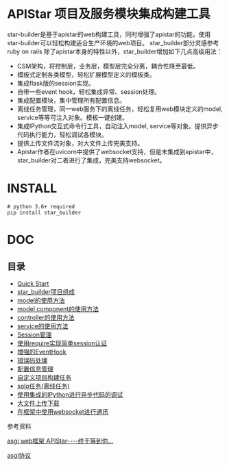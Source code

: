 # APIStar 项目及服务模块集成构建工具
star-builder是基于apistar的web构建工具，同时增强了apistar的功能，使用star-builder可以轻松构建适合生产环境的web项目。
star_builder部分灵感参考ruby on rails
除了apistar本身的特性以外，star_builder增加如下几点高级用法：

- CSM架构，将控制层，业务层，模型层完全分离，耦合性降至最低。
- 模板式定制各类模型，轻松扩展模型定义的模板类。
- 集成flask版的session实现。
- 自带一些event hook，轻松集成异常、session处理。
- 集成配置模块，集中管理所有配置信息。
- 离线任务管理，同一web服务下的离线任务，轻松复用web模块定义的model, service等等可注入对象。模板一键创建。
- 集成IPython交互式命令行工具，自动注入model, service等对象。提供异步代码执行能力，轻松调试各模块。
- 提供上传文件流对象，对大文件上传完美支持。
- Apistar作者在uvicorn中提供了websocket支持，但是未集成到apistar中，star_builder对二者进行了集成，完美支持websocket。

# INSTALL
```
# python 3.6+ required
pip install star_builder
```

# DOC
## 目录

- [Quick Start](https://github.com/ShichaoMa/star_builder/wiki/Quick-Start)
- [star_builder项目组成](https://github.com/ShichaoMa/star_builder/wiki/star_builder项目组成)
- [model的使用方法](https://github.com/ShichaoMa/star_builder/wiki/model的使用方法)
- [model component的使用方法](https://github.com/ShichaoMa/star_builder/wiki/model-component的使用方法)
- [controller的使用方法](https://github.com/ShichaoMa/star_builder/wiki/controller的使用方法)
- [service的使用方法](https://github.com/ShichaoMa/star_builder/wiki/service的使用方法)
- [Session管理](https://github.com/ShichaoMa/star_builder/wiki/Session管理)
- [使用require实现简单session认证](https://github.com/ShichaoMa/star_builder/wiki/使用require实现简单session认证)
- [增强的EventHook](https://github.com/ShichaoMa/star_builder/wiki/增强的EventHook)
- [错误码处理](https://github.com/ShichaoMa/star_builder/wiki/错误码处理)
- [配置信息管理](https://github.com/ShichaoMa/star_builder/wiki/配置信息管理)
- [自定义项目构建任务](https://github.com/ShichaoMa/star_builder/wiki/自定义项目构建任务)
- [solo任务(离线任务)](https://github.com/ShichaoMa/star_builder/wiki/solo任务(离线任务))
- [使用集成的IPython进行异步代码的调试](https://github.com/ShichaoMa/star_builder/wiki/使用集成的IPython进行异步代码的调试)
- [大文件上传下载](https://github.com/ShichaoMa/star_builder/wiki/大文件上传下载)
- [在框架中使用websocket进行通讯](https://github.com/ShichaoMa/star_builder/wiki/在框架中使用websocket进行通讯)

参考资料

[asgi web框架 APIStar----终于等到你...](https://zhuanlan.zhihu.com/p/36297606)

[asgi协议](https://github.com/django/asgiref/blob/master/specs/www.rst)
